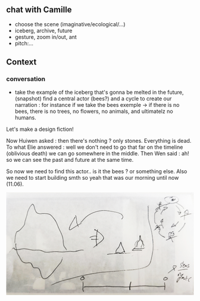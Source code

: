 ## chat with Camille
- choose the scene (imaginative/ecological/...)
- iceberg, archive, future
- gesture, zoom in/out, ant
- pitch:...

## Context
### conversation
- take the example of the iceberg that's gonna be melted in the future, (snapshot) find a central actor (bees?) and a cycle to create our narration :
for instance if we take the bees exemple -> if there is no bees, there is no trees, no flowers, no animals, and ultimatelz no humans.

Let's make a design fiction!

Now Huiwen asked : then there's nothing ? only stones. Everything is dead. To what Elie answered : well we don't need to go that far on the timeline (oblivious death)  we can go somewhere in the middle. Then Wen said : ah! so we can see the past and future at the same time.

So now we need to find this actor.. is it the bees ? or something else. Also we need to start building smth so yeah that was our morning until now (11.06).

![drawing](images/be.jpg)


